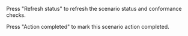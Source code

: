 Press "Refresh status" to refresh the scenario status and conformance checks.

Press "Action completed" to mark this scenario action completed.
